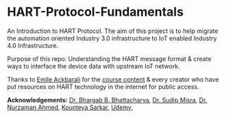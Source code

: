 # HART-Protocol-Fundamentals
An Introduction to HART Protocol. The aim of this project is to help migrate the automation oriented Industry 3.0  infrastructure to IoT enabled Industry 4.0 Infrastructure.

Purpose of this repo: Understanding the HART message format & create ways to interface the device data with upstream IoT network. 

Thanks to [Emile Ackbarali](https://www.linkedin.com/in/emile-ackbarali-0658b864/) for the [course content](https://www.udemy.com/course/an-introduction-to-the-hart-protocol/) & every creator who have put resources on HART technology in the internet for public access. 








**Acknowledgements:**
[Dr. Bhargab B. Bhattacharya](https://www.isical.ac.in/~bhargab/),
[Dr. Sudip Misra](https://cse.iitkgp.ac.in/~smisra/),
[Dr. Nurzaman Ahmed](https://nurzaman7.github.io/),
[Kounteya Sarkar](https://www.researchgate.net/profile/Kounteya_Sarkar),
[Udemy](https://about.udemy.com/),
